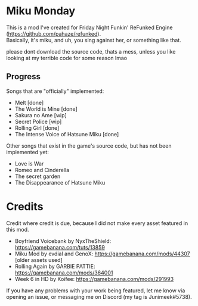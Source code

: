 # Miku Monday
This is a mod I've created for Friday Night Funkin' ReFunked Engine (https://github.com/pahaze/refunked).\
Basically, it's miku, and uh, you sing against her, or something like that.

please dont download the source code, thats a mess, unless you like looking at my terrible code for some reason lmao

## Progress
Songs that are "officially" implemented:
- Melt [done]
- The World is Mine [done]
- Sakura no Ame [wip]
- Secret Police [wip]
- Rolling Girl [done]
- The Intense Voice of Hatsune Miku [done]

Other songs that exist in the game's source code, but has not been implemented yet:
- Love is War
- Romeo and Cinderella
- The secret garden
- The Disappearance of Hatsune Miku

# Credits
Credit where credit is due, because I did not make every asset featured in this mod.

- Boyfriend Voicebank by NyxTheShield: https://gamebanana.com/tuts/13859
- Miku Mod by evdial and GenoX: https://gamebanana.com/mods/44307 [older assets used]
- Rolling Again by GARBIE PATTIE: https://gamebanana.com/mods/364001
- Week 6 in HD by Koifee: https://gamebanana.com/mods/291993

If you have any problems with your work being featured, let me know via opening an issue, or messaging me on Discord (my tag is Junimeek#5738).